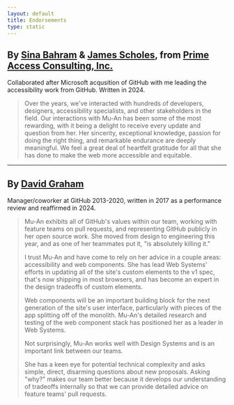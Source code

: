 ```yaml
---
layout: default
title: Endorsements
type: static
---
```


## By [Sina Bahram](http://www.sinabahram.com) & [James Scholes](https://bsky.app/profile/jscholes.bsky.social), from [Prime Access Consulting, Inc.](https://www.pac.bz/)
Collaborated after Microsoft acqusition of GitHub with me leading the accessibility work from GitHub. Written in 2024.

> Over the years, we've interacted with hundreds of developers, designers, accessibility specialists, and other stakeholders in the field. Our interactions with Mu-An has been some of the most rewarding, with it being a delight to receive every update and question from her. Her sincerity, exceptional knowledge, passion for doing the right thing, and remarkable endurance are deeply meaningful. We feel a great deal of heartfelt gratitude for all that she has done to make the web more accessible and equitable.

---

## By [David Graham](https://github.com/dgraham)
Manager/coworker at GitHub 2013-2020, written in 2017 as a performance review and reaffirmed in 2024.

> Mu-An exhibits all of GitHub's values within our team, working with feature teams on pull requests, and representing GitHub publicly in her open source work. She moved from design to engineering this year, and as one of her teammates put it, "is absolutely killing it."
> 
> I trust Mu-An and have come to rely on her advice in a couple areas: accessibility and web components. She has lead Web Systems' efforts in updating all of the site's custom elements to the v1 spec, that's now shipping in most browsers, and has become an expert in the design tradeoffs of custom elements.
> 
> Web components will be an important building block for the next generation of the site's user interface, particularly with pieces of the app splitting off of the monolith. Mu-An's detailed research and testing of the web component stack has positioned her as a leader in Web Systems.
> 
> Not surprisingly, Mu-An works well with Design Systems and is an important link between our teams.
> 
> She has a keen eye for potential technical complexity and asks simple, direct, disarming questions about new proposals. Asking "why?" makes our team better because it develops our understanding of tradeoffs internally so that we can provide detailed advice on feature teams' pull requests.
